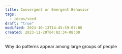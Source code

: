 ```yaml
---
title: Convergent or Emergent Behavior
tags:
  - ideas/seed
draft: "true"
modified: 2024-10-13T14:45:59-07:00
created: 2023-11-28T04:02:34-08:00
---
```


Why do patterns appear among large groups of people
